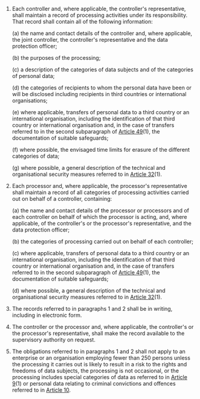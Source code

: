 1. Each controller and, where applicable, the controller's representative, shall maintain a record of processing activities under its responsibility. That record shall contain all of the following information:

    (a) the name and contact details of the controller and, where applicable, the joint controller, the controller's representative and the data protection officer;

    (b) the purposes of the processing;

    &#40;c) a description of the categories of data subjects and of the categories of personal data;

    (d) the categories of recipients to whom the personal data have been or will be disclosed including recipients in third countries or international organisations;

    (e) where applicable, transfers of personal data to a third country or an international organisation, including the identification of that third country or international organisation and, in the case of transfers referred to in the second subparagraph of [Article 49](/gdpr/articles/49-derogations-for-situations/)(1), the documentation of suitable safeguards;

    (f) where possible, the envisaged time limits for erasure of the different categories of data;

    (g) where possible, a general description of the technical and organisational security measures referred to in [Article 32](/gdpr/articles/32-security-of-processing/)(1).

2. Each processor and, where applicable, the processor's representative shall maintain a record of all categories of processing activities carried out on behalf of a controller, containing:

    (a) the name and contact details of the processor or processors and of each controller on behalf of which the processor is acting, and, where applicable, of the controller's or the processor's representative, and the data protection officer;

    (b) the categories of processing carried out on behalf of each controller;

    &#40;c) where applicable, transfers of personal data to a third country or an international organisation, including the identification of that third country or international organisation and, in the case of transfers referred to in the second subparagraph of [Article 49](/gdpr/articles/49-derogations-for-situations/)(1), the documentation of suitable safeguards;

    (d) where possible, a general description of the technical and organisational security measures referred to in [Article 32](/gdpr/articles/32-security-of-processing/)(1).

3. The records referred to in paragraphs 1 and 2 shall be in writing, including in electronic form.

4. The controller or the processor and, where applicable, the controller's or the processor's representative, shall make the record available to the supervisory authority on request.

5. The obligations referred to in paragraphs 1 and 2 shall not apply to an enterprise or an organisation employing fewer than 250 persons unless the processing it carries out is likely to result in a risk to the rights and freedoms of data subjects, the processing is not occasional, or the processing includes special categories of data as referred to in [Article 9](/gdpr/articles/9-processing-special-categories/)(1) or personal data relating to criminal convictions and offences referred to in [Article 10](/gdpr/articles/10-processing-criminal-data/).
